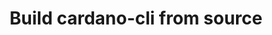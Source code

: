 ---
title: Build cardano-cli from source
id: build-cli-from-source
sidebar_position: 1
keywords: [Get-started, build cardano-cli, installation, cardano-cli]
---
